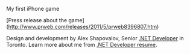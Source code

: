 My first iPhone game

[Press release about the game] (http://www.prweb.com/releases/2011/5/prweb8396807.htm)


Design and development by Alex Shapovalov, Senior [.NET Developer](https://yaplex.com ".NET Developer") in Toronto. Learn more about me from [.NET Developer resume](https://yaplex.com/resume ".NET developer resume").

